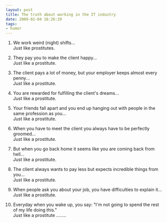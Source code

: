 ```yaml
---
layout: post
title: The truth about working in the IT industry
date: 2009-02-04 16:26:29
tags: 
- humor
---
```

1. We work weird (night) shifts...  
Just like prostitutes.

2. They pay you to make the client happy...  
Just like a prostitute.

3. The client pays a lot of money, but your employer keeps almost every penny...  
Just like a prostitute.

4. You are rewarded for fulfilling the client's dreams...  
Just like a prostitute.

5. Your friends fall apart and you end up hanging out with people in the same profession as you...  
Just like a prostitute.

6. When you have to meet the client you always have to be perfectly groomed...  
Just like a prostitute.

7. But when you go back home it seems like you are coming back from hell...  
Just like a prostitute.

8. The client always wants to pay less but expects incredible things from you...  
Just like a prostitute.

9. When people ask you about your job, you have difficulties to explain it...  
Just like a prostitute.

10. Everyday when you wake up, you say: "I'm not going to spend the rest of my life doing this."  
Just like a prostitute ........